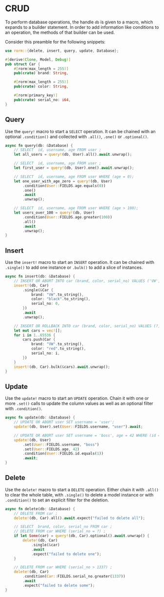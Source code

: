 
# CRUD

To perform database operations, the handle `db` is given to a macro,
which expands to a builder statement. In order to add information like
conditions to an operation, the methods of that builder can be used.

Consider this preamble for the following snippets:

```rust
use rorm::{delete, insert, query, update, Database};

#[derive(Clone, Model, Debug)]
pub struct Car {
    #[rorm(max_length = 255)]
    pub(crate) brand: String,

    #[rorm(max_length = 255)]
    pub(crate) color: String,

    #[rorm(primary_key)]
    pub(crate) serial_no: i64,
}
```

## Query

Use the `query!` macro to start a `SELECT` operation. It can be chained with an
optional `.condition()` and collected with `.all()`, `.one()` or `.optional()`.

```rust
async fn query(db: &Database) {
    // SELECT  id, username, age FROM user ;
    let all_users = query!(db, User).all().await.unwrap();

    // SELECT  id, username, age FROM user ;
    let first_user = query!(db, User).one().await.unwrap();

    // SELECT  id, username, age FROM user WHERE (age = 0);
    let one_user_with_age_zero = query!(db, User)
        .condition(User::FIELDS.age.equals(0))
        .one()
        .await
        .unwrap();

    // SELECT  id, username, age FROM user WHERE (age > 100);
    let users_over_100 = query!(db, User)
        .condition(User::FIELDS.age.greater(100))
        .all()
        .await
        .unwrap();
}
```

## Insert

Use the `insert!` macro to start an `INSERT` operation. It can be chained with
`.single()` to add one instance or `.bulk()` to add a slice of instances.

```rust
async fn insert(db: &Database) {
    // INSERT OR ABORT INTO car (brand, color, serial_no) VALUES ('VW', 'black', 0);
    insert!(db, Car)
        .single(&Car {
            brand: "VW".to_string(),
            color: "black".to_string(),
            serial_no: 0,
        })
        .await
        .unwrap();

    // INSERT OR ROLLBACK INTO car (brand, color, serial_no) VALUES (?, ?, ?), (?, ?, ?), (?, ?, ?), ...;
    let mut cars = vec![];
    for i in 1..65536 {
        cars.push(Car {
            brand: "VW".to_string(),
            color: "red".to_string(),
            serial_no: i,
        })
    }
    insert!(db, Car).bulk(&cars).await.unwrap();
}
```

## Update

Use the `update!` macro to start an `UPDATE` operation. Chain it with
one or more `.set()` calls to update the column values as well as an
optional filter with `.condition()`.

```rust
async fn update(db: &Database) {
    // UPDATE OR ABORT user SET username = 'user';
    update!(db, User).set(User::FIELDS.username, "user").await;

    // UPDATE OR ABORT user SET username = 'boss', age = 42 WHERE (id = 1);
    update!(db, User)
        .set(User::FIELDS.username, "boss")
        .set(User::FIELDS.age, 42)
        .condition(User::FIELDS.id.equals(1))
        .await;
}
```

## Delete

Use the `delete!` macro to start a `DELETE` operation. Either chain it with
`.all()` to clear the whole table, with `.single()` to delete a model
instance or with `.condition()` to set an explicit filter for the deletion.

```rust
async fn delete(db: &Database) {
    // DELETE FROM car ;
    delete!(db, Car).all().await.expect("failed to delete all");

    // SELECT  brand, color, serial_no FROM car ;
    // DELETE FROM car WHERE (serial_no = ?) ;
    if let Some(car) = query!(db, Car).optional().await.unwrap() {
        delete!(db, Car)
            .single(&car)
            .await
            .expect("failed to delete one");
    }

    // DELETE FROM car WHERE (serial_no > 1337) ;
    delete!(db, Car)
        .condition(Car::FIELDS.serial_no.greater(1337))
        .await
        .expect("failed to delete some");
}
```
